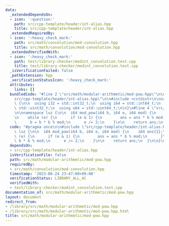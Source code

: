 ```yaml
---
data:
  _extendedDependsOn:
  - icon: ':question:'
    path: src/cpp-template/header/int-alias.hpp
    title: src/cpp-template/header/int-alias.hpp
  _extendedRequiredBy:
  - icon: ':heavy_check_mark:'
    path: src/math/convolution/mod-convolution.hpp
    title: src/math/convolution/mod-convolution.hpp
  _extendedVerifiedWith:
  - icon: ':heavy_check_mark:'
    path: test/library-checker/modint_convolution.test.cpp
    title: test/library-checker/modint_convolution.test.cpp
  _isVerificationFailed: false
  _pathExtension: hpp
  _verificationStatusIcon: ':heavy_check_mark:'
  attributes:
    links: []
  bundledCode: "#line 2 \"src/math/modular-arithmetic/mod-pow.hpp\"\n\n#line 2 \"\
    src/cpp-template/header/int-alias.hpp\"\n\n#include <cstdint>\n\nnamespace luz\
    \ {\n\n  using i32 = std::int32_t;\n  using i64 = std::int64_t;\n  using u32 =\
    \ std::uint32_t;\n  using u64 = std::uint64_t;\n\n}\n#line 4 \"src/math/modular-arithmetic/mod-pow.hpp\"\
    \n\nnamespace luz {\n\n  i64 mod_pow(i64 b, i64 e, i64 mod) {\n    i64 ans{1};\n\
    \n    while (e) {\n      if (e & 1) {\n        ans = ans * b % mod;\n      }\n\
    \      b = b * b % mod;\n      e /= 2;\n    }\n\n    return ans;\n  }\n\n}\n"
  code: "#pragma once\n\n#include \"src/cpp-template/header/int-alias.hpp\"\n\nnamespace\
    \ luz {\n\n  i64 mod_pow(i64 b, i64 e, i64 mod) {\n    i64 ans{1};\n\n    while\
    \ (e) {\n      if (e & 1) {\n        ans = ans * b % mod;\n      }\n      b =\
    \ b * b % mod;\n      e /= 2;\n    }\n\n    return ans;\n  }\n\n}\n"
  dependsOn:
  - src/cpp-template/header/int-alias.hpp
  isVerificationFile: false
  path: src/math/modular-arithmetic/mod-pow.hpp
  requiredBy:
  - src/math/convolution/mod-convolution.hpp
  timestamp: '2023-06-24 23:47:00+09:00'
  verificationStatus: LIBRARY_ALL_AC
  verifiedWith:
  - test/library-checker/modint_convolution.test.cpp
documentation_of: src/math/modular-arithmetic/mod-pow.hpp
layout: document
redirect_from:
- /library/src/math/modular-arithmetic/mod-pow.hpp
- /library/src/math/modular-arithmetic/mod-pow.hpp.html
title: src/math/modular-arithmetic/mod-pow.hpp
---
```

